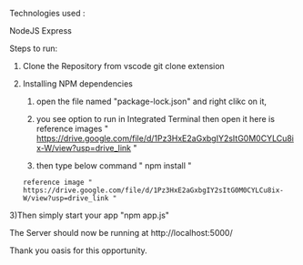 Technologies used :

NodeJS
Express


Steps to run:

1) Clone the Repository from vscode git clone extension

2) Installing NPM dependencies
      1) open the file named "package-lock.json" and right clikc on it,
   
      2) you see option to run in Integrated Terminal then open it here is reference images " https://drive.google.com/file/d/1Pz3HxE2aGxbgIY2sItG0M0CYLCu8ix-W/view?usp=drive_link "
  
      3) then type below command   " npm install "
   
       reference image " https://drive.google.com/file/d/1Pz3HxE2aGxbgIY2sItG0M0CYLCu8ix-W/view?usp=drive_link " 



3)Then simply start your app  "npm app.js"



The Server should now be running at http://localhost:5000/


Thank you oasis for this opportunity.

